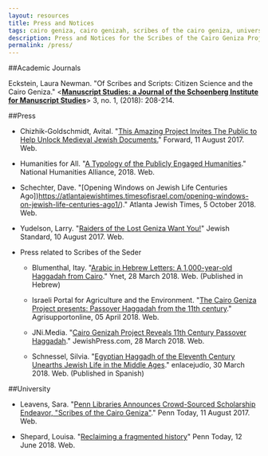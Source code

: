 ```yaml
---
layout: resources
title: Press and Notices
tags: cairo geniza, cairo genizah, scribes of the cairo geniza, university of pennsylvania, judaica dh, judaicadh, judaica digital humanities
description: Press and Notices for the Scribes of the Cairo Geniza Project
permalink: /press/
---
```

##Academic Journals

Eckstein, Laura Newman. "Of Scribes and Scripts: Citizen Science and the Cairo Geniza." <[**Manuscript Studies: a Journal of the Schoenberg Institute for Manuscript Studies**](https://muse.jhu.edu/article/693317/pdf)> 3, no. 1, (2018): 208-214.

##Press

- Chizhik-Goldschmidt, Avital. "[This Amazing Project Invites The Public to Help Unlock Medieval Jewish Documents.](https://forward.com/life/faith/379696/this-amazing-project-invites-the-public-to-help-unlock-medieval-jewish-docu/)" Forward, 11 August 2017. Web.

- Humanities for All. "[A Typology of the Publicly Engaged Humanities](https://humanitiesforall.org/features/five-types-of-publicly-engaged-humanities-work-in-u-s-higher-education/)." National Humanities Alliance, 2018. Web.   

- Schechter, Dave. "[Opening Windows on Jewish Life Centuries Ago])https://atlantajewishtimes.timesofisrael.com/opening-windows-on-jewish-life-centuries-ago1/)." Atlanta Jewish Times, 5 October 2018. Web.

- Yudelson, Larry. "[Raiders of the Lost Geniza Want You!](http://www.rylandsgenizah.org/)" Jewish Standard, 10 August 2017. Web.

- Press related to Scribes of the Seder

  * Blumenthal, Itay. "[Arabic in Hebrew Letters: A 1,000-year-old Haggadah from Cairo](https://www.ynet.co.il/articles/0,7340,L-5203705,00.html)." Ynet, 28 March 2018. Web. (Published in Hebrew)

  * Israeli Portal for Agriculture and the Environment. "[The Cairo Geniza Project presents: Passover Haggadah from the 11th century](http://israel.agrisupportonline.com/news/csv/csvread.pl?show=7075&mytemplate=tp2)." Agrisupportonline, 05 April 2018. Web.

  * JNi.Media. "[Cairo Genizah Project Reveals 11th Century Passover Haggadah](https://www.jewishpress.com/news/religion/cairo-genizah-project-reveals-11th-century-passover-haggadah/2018/03/28/)." JewishPress.com, 28 March 2018. Web.

  *  Schnessel, Silvia. "[Egyptian Haggadh of the Eleventh Century Unearths Jewish Life in the Middle Ages](https://www.enlacejudio.com/2018/03/30/hagada-egipcia-siglo-xi-desentierra-vida-judia/)." enlacejudío, 30 March 2018. Web. (Published in Spanish)

##University

- Leavens, Sara. "[Penn Libraries Announces Crowd-Sourced Scholarship Endeavor, "Scribes of the Cairo Geniza"](https://penntoday.upenn.edu/news/penn-libraries-announces-crowd-sourced-scholarship-endeavor-scribes-cairo-geniza%C2%A0)." Penn Today, 11 August 2017. Web.

- Shepard, Louisa. "[Reclaiming a fragmented history](https://penntoday.upenn.edu/news/reclaiming-fragmented-history)" Penn Today, 12 June 2018. Web.
